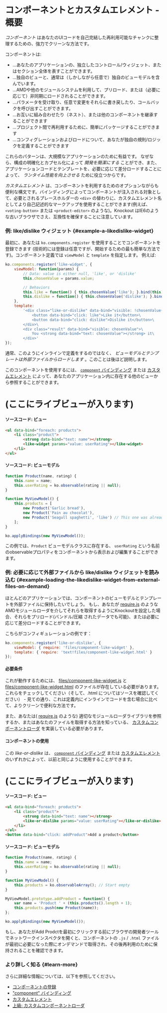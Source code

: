 # コンポーネントとカスタムエレメント - 概要

*コンポーネント* はあなたのUIコードを自己完結した再利用可能なチャンクに整理するための、強力でクリーンな方法です。

コンポーネントは:

* ...あなたのアプリケーションの、独立したコントロール/ウィジェット、またはセクション全体を表すことができます。
* ...独自のビューと、通常は（しかしながら任意で）独自のビューモデルを含んでいます。
* ...AMDや他のモジュールシステムを利用して、プリロード、または（必要に応じて）非同期にロードされることができます。
* ...パラメータを受け取り、任意で変更をそれらに書き戻したり、コールバックを呼び出すことができます。
* ...お互いに組み合わせたり（ネスト）、または他のコンポーネントを継承することができます
* ...プロジェクト間で再利用するために、簡単にパッケージすることができます
* ...コンフィグレーションおよびロードについて、あなたが独自の規則/ロジックを定義することができます


これらのパターンは、大規模なアプリケーションのために有益です。
なぜなら、構成の明確化とカプセル化によって *開発を簡潔にする* ことができ、また、アプリケーションコードとテンプレートを、必要に応じて差分ロードすることによって、 *ランタイム性能を向上させる* ために役立つからです。

*カスタムエレメント* は、コンポーネントを利用するためのオプションながらも便利な構文です。バインディングによってコンポーネントが注入される対象として、必要とされるプレースホルダーの `<div>` の替わりに、カスタムエレメント名としてより自己記述的なマークアップを使用することができます(例えば、 `<voting-button>` または `<product-editor>` のような)。Knockout はIE6のような古いブラウザでさえ、互換性を確保することに注意しています。


### 例: like/dislike ウィジェット {#example-a-likedislike-widget}

最初に、あなたは `ko.components.register` を使用することでコンポーネントを登録できます (技術的には登録は任意ですが、開始するための最も簡単な方法です)。コンポーネント定義では `viewModel` と `template` を指定します。
例えば:

```javascript
ko.components.register('like-widget', {
    viewModel: function(params) {
        // Data: value is either null, 'like', or 'dislike'
        this.chosenValue = params.value;

        // Behaviors
        this.like = function() { this.chosenValue('like'); }.bind(this);
        this.dislike = function() { this.chosenValue('dislike'); }.bind(this);
    },
    template:
        '<div class="like-or-dislike" data-bind="visible: !chosenValue()">\
            <button data-bind="click: like">Like it</button>\
            <button data-bind="click: dislike">Dislike it</button>\
        </div>\
        <div class="result" data-bind="visible: chosenValue">\
            You <strong data-bind="text: chosenValue"></strong> it\
        </div>'
});
```

通常、このようにインラインで定義をするのではなく、 *ビューモデルとテンプレートは外部ファイルからロードします* 。このことは後ほど説明します。

このコンポーネントを使用するには、 [`component` バインディング](./component-binding) または [カスタムエレメント](./component-custom-elements) によって、あなたのアプリケーション内に存在する他のビューから参照することができます。


# (ここにライブビューが入ります)


#### ソースコード: ビュー

```html
<ul data-bind="foreach: products">
    <li class="product">
        <strong data-bind="text: name"></strong>
        <like-widget params="value: userRating"></like-widget>
    </li>
</ul>
```

#### ソースコード: ビューモデル

```javascript
function Product(name, rating) {
    this.name = name;
    this.userRating = ko.observable(rating || null);
}

function MyViewModel() {
    this.products = [
        new Product('Garlic bread'),
        new Product('Pain au chocolat'),
        new Product('Seagull spaghetti', 'like') // This one was already 'liked'
    ];
}

ko.applyBindings(new MyViewModel());
```

この例では、`Product` ビューモデルクラスに存在する、 `userRating` という名前のobservableプロパティをコンポーネントから表示および編集することができます。

### 例: 必要に応じて外部ファイルから like/dislike ウィジェットを読み込む {#example-loading-the-likedislike-widget-from-external-files-on-demand}

ほとんどのアプリケーションでは、コンポーネントのビューモデルとテンプレートを外部ファイルに保持したいでしょう。
もし、あなたが [require.js](http://requirejs.org/) のようなAMDモジュールローダを介してそれらを取得するようにKnockoutを設定した場合、それらをプリロード(バンドル/圧縮 されたデータでも可能)、または必要に応じて差分ロードすることができます。

こちらがコンフィギュレーションの例です：

```javascript
ko.components.register('like-or-dislike', {
    viewModel: { require: 'files/component-like-widget' },
    template: { require: 'text!files/component-like-widget.html' }
});
```

#### 必要条件

これが動作するためには、 [files/component-like-widget.js](http://knockoutjs.com/documentation/files/component-like-widget.js) と [files/component-like-widget.html](http://knockoutjs.com/documentation/files/component-like-widget.html) のファイルが存在している必要があります。これらをチェックしてください（そして、.html についてはソースを確認してください） - 見ての通り、これは定義内にインラインでコードを含む場合に比べて、よりクリーンで便利な方法です。

また、あなたは( [require.js](http://requirejs.org/) のような) 適切なモジュールローダライブラリを参照するか、またはあなたのファイルを取得する方法を知っている、 [カスタムコンポーネントローダ](./component-loaders) を実装している必要があります。

#### コンポーネントの使用

この *like-or-dislike* は、 [`component` バインディング](./component-binding) または [カスタムエレメント](./component-custom-elements) のいずれかによって、以前と同じように使用することができます。

# (ここにライブビューが入ります)

#### ソースコード: ビュー

```html
<ul data-bind="foreach: products">
    <li class="product">
        <strong data-bind="text: name"></strong>
        <like-or-dislike params="value: userRating"></like-or-dislike>
    </li>
</ul>
<button data-bind="click: addProduct">Add a product</button>
```

#### ソースコード: ビューモデル

```javascript
function Product(name, rating) {
    this.name = name;
    this.userRating = ko.observable(rating || null);
}

function MyViewModel() {
    this.products = ko.observableArray(); // Start empty
}

MyViewModel.prototype.addProduct = function() {
    var name = 'Product ' + (this.products().length + 1);
    this.products.push(new Product(name));
};

ko.applyBindings(new MyViewModel());
```

もし、あなたがAdd Prodctを最初にクリックする前にブラウザの開発者ツールでネットワークインスペクタを開くと、コンポーネントの `.js` / `.html` ファイルが最初に必要になった際にオンデマンドで取得され、その後再利用のために保持されることを確認できます。


### より詳しく知る {#learn-more}

さらに詳細な情報については、以下を参照してください。

* [コンポーネントの登録](./component-registration)
* ["component" バインディング](./component-binding)
* [カスタムエレメント](./component-custom-elements)
* [上級: カスタムコンポーネントローダ](./component-loaders)
